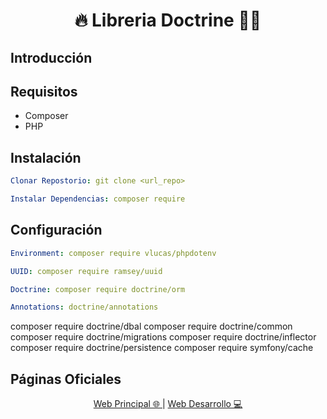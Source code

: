 <h1 align="center">🔥 Libreria Doctrine 🧑‍💻</h1>

## Introducción


## Requisitos
* Composer
* PHP

## Instalación
```yml
Clonar Repostorio: git clone <url_repo>
```
```yml
Instalar Dependencias: composer require
```

## Configuración
```yml
Environment: composer require vlucas/phpdotenv
```
```yml
UUID: composer require ramsey/uuid
```
```yml
Doctrine: composer require doctrine/orm
```
```yml
Annotations: doctrine/annotations
```
composer require doctrine/dbal
composer require doctrine/common
composer require doctrine/migrations
composer require doctrine/inflector
composer require doctrine/persistence
composer require symfony/cache

## Páginas Oficiales
<div align="center">
    <a href="https://www.adisonjimenez.net" target="_blank">
        <span>Web Principal 🌐</span>
    </a>
    |
    <a href="https://www.engsoft.app" target="_blank">
        <span>Web Desarrollo 💻</span>
    </a>
</div>
